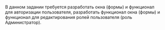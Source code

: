 В данном задании требуется разработать окна (формы) и функционал для авторизации пользователя, разработать функционал окна (формы) и функционал для редактирования ролей пользователя (роль Администратор). 
